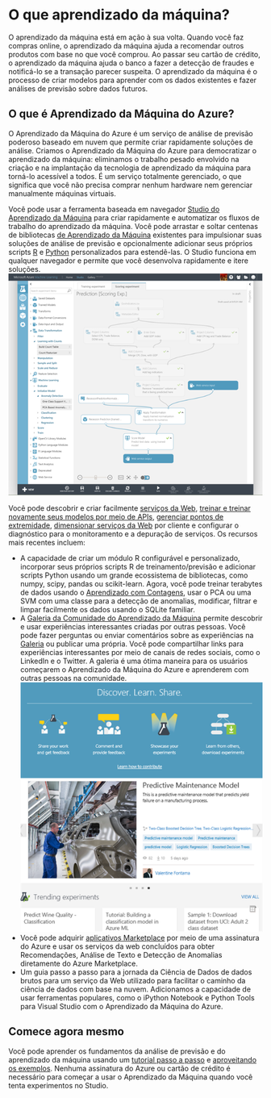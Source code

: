 <properties 
    pageTitle="O que é Aprendizado da Máquina do Azure? | Microsoft Azure" 
    description="Visão geral do serviço Aprendizado da Máquina do Azure" 
    services="machine-learning" 
    documentationCenter="" 
    authors="tedway" 
    manager="neerajkh" 
    editor="cgronlun"/>

<tags 
    ms.service="machine-learning" 
    ms.workload="data-services" 
    ms.tgt_pltfrm="na" 
    ms.devlang="na" 
    ms.topic="article" 
    ms.date="04/22/2015" 
    ms.author="tedway;olgali"/>


# O que aprendizado da máquina?
O aprendizado da máquina está em ação à sua volta. Quando você faz compras online, o aprendizado da máquina ajuda a recomendar outros produtos com base no que você comprou. Ao passar seu cartão de crédito, o aprendizado da máquina ajuda o banco a fazer a detecção de fraudes e notificá-lo se a transação parecer suspeita. O aprendizado da máquina é o processo de criar modelos para aprender com os dados existentes e fazer análises de previsão sobre dados futuros.

## O que é Aprendizado da Máquina do Azure?
O Aprendizado da Máquina do Azure é um serviço de análise de previsão poderoso baseado em nuvem que permite criar rapidamente soluções de análise. Criamos o Aprendizado da Máquina do Azure para democratizar o aprendizado da máquina: eliminamos o trabalho pesado envolvido na criação e na implantação da tecnologia de aprendizado da máquina para torná-lo acessível a todos. É um serviço totalmente gerenciado, o que significa que você não precisa comprar nenhum hardware nem gerenciar manualmente máquinas virtuais.

Você pode usar a ferramenta baseada em navegador [Studio do Aprendizado da Máquina](machine-learning-what-is-ml-studio.md) para criar rapidamente e automatizar os fluxos de trabalho do aprendizado da máquina. Você pode arrastar e soltar centenas de bibliotecas [ de Aprendizado da Máquina](https://msdn.microsoft.com/library/azure/f5c746fd-dcea-4929-ba50-2a79c4c067d7) existentes para impulsionar suas soluções de análise de previsão e opcionalmente adicionar seus próprios scripts [R](machine-learning-r-quickstart.md) e [Python](machine-learning-execute-python-scripts.md) personalizados para estendê-las. O Studio funciona em qualquer navegador e permite que você desenvolva rapidamente e itere soluções. ![Experiências da análise de previsão na nuvem com o Studio de Aprendizado da Máquina do Azure](./media/machine-learning-what-is-machine-learning/AzureMLStudio.png)

Você pode descobrir e criar facilmente [serviços da Web](machine-learning-publish-a-machine-learning-web-service.md), [treinar e treinar novamente seus modelos por meio de APIs](machine-learning-retrain-models-programmatically.md), [gerenciar pontos de extremidade](machine-learning-create-endpoint.md), [dimensionar serviços da Web](machine-learning-scaling-endpoints.md) por cliente e configurar o diagnóstico para o monitoramento e a depuração de serviços. Os recursos mais recentes incluem:

- A capacidade de criar um módulo R configurável e personalizado, incorporar seus próprios scripts R de treinamento/previsão e adicionar scripts Python usando um grande ecossistema de bibliotecas, como numpy, scipy, pandas ou scikit-learn. Agora, você pode treinar terabytes de dados usando o [Aprendizado com Contagens][learning-with-counts], usar o PCA ou uma SVM com uma classe para a detecção de anomalias, modificar, filtrar e limpar facilmente os dados usando o SQLite familiar. 
- A [Galeria da Comunidade do Aprendizado da Máquina](machine-learning-gallery-how-to-use-contribute-publish.md) permite descobrir e usar experiências interessantes criadas por outras pessoas. Você pode fazer perguntas ou enviar comentários sobre as experiências na [Galeria](http://gallery.azureml.net) ou publicar uma própria. Você pode compartilhar links para experiências interessantes por meio de canais de redes sociais, como o LinkedIn e o Twitter. A galeria é uma ótima maneira para os usuários começarem o Aprendizado da Máquina do Azure e aprenderem com outras pessoas na comunidade. ![Tente exemplos de experimento de previsão ou contribua com o seu próprio na Galeria de Aprendizado da Máquina do Azure](./media/machine-learning-what-is-machine-learning/AzureMLGallery.png)
- Você pode adquirir [aplicativos Marketplace](https://datamarket.azure.com/browse?query=machine+learning) por meio de uma assinatura do Azure e usar os serviços da web concluídos para obter Recomendações, Análise de Texto e Detecção de Anomalias diretamente do Azure Marketplace. 
- Um guia passo a passo para a jornada da Ciência de Dados de dados brutos para um serviço da Web utilizado para facilitar o caminho da ciência de dados com base na nuvem. Adicionamos a capacidade de usar ferramentas populares, como o iPython Notebook e Python Tools para Visual Studio com o Aprendizado da Máquina do Azure.

## Comece agora mesmo
Você pode aprender os fundamentos da análise de previsão e do aprendizado da máquina usando um [tutorial passo a passo](machine-learning-create-experiment.md) e [aproveitando os exemplos](machine-learning-sample-experiments.md). Nenhuma assinatura do Azure ou cartão de crédito é necessário para começar a usar o Aprendizado da Máquina quando você tenta experimentos no Studio.


<!-- Module References -->
[learning-with-counts]: https://msdn.microsoft.com/library/azure/81c457af-f5c0-4b2d-922c-fdef2274413c/

<!--HONumber=54-->